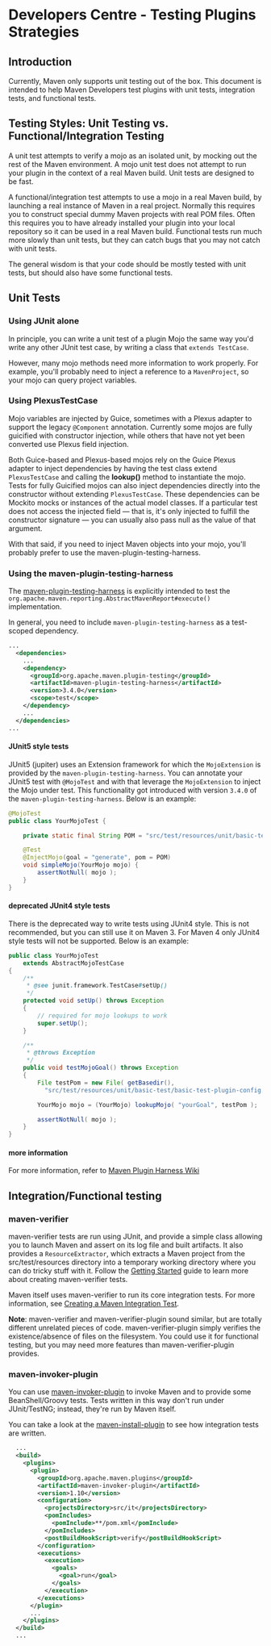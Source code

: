 <!--
Licensed to the Apache Software Foundation (ASF) under one
or more contributor license agreements.  See the NOTICE file
distributed with this work for additional information
regarding copyright ownership.  The ASF licenses this file
to you under the Apache License, Version 2.0 (the
"License"); you may not use this file except in compliance
with the License.  You may obtain a copy of the License at

    http://www.apache.org/licenses/LICENSE-2.0

Unless required by applicable law or agreed to in writing,
software distributed under the License is distributed on an
"AS IS" BASIS, WITHOUT WARRANTIES OR CONDITIONS OF ANY
KIND, either express or implied.  See the License for the
specific language governing permissions and limitations
under the License.
-->
# Developers Centre - Testing Plugins Strategies

## Introduction

Currently, Maven only supports unit testing out of the box. This document is intended to help Maven Developers test plugins with unit tests, integration tests, and functional tests.

## Testing Styles: Unit Testing vs. Functional/Integration Testing

A unit test attempts to verify a mojo as an isolated unit, by mocking out the rest of the Maven environment. A mojo unit test does not attempt to run your plugin in the context of a real Maven build. Unit tests are designed to be fast.

A functional/integration test attempts to use a mojo in a real Maven build, by launching a real instance of Maven in a real project. Normally this requires you to construct special dummy Maven projects with real POM files. Often this requires you to have already installed your plugin into your local repository so it can be used in a real Maven build. Functional tests run much more slowly than unit tests, but they can catch bugs that you may not catch with unit tests.

The general wisdom is that your code should be mostly tested with unit tests, but should also have some functional tests.

## Unit Tests

### Using JUnit alone

In principle, you can write a unit test of a plugin Mojo the same way you'd write any other JUnit test case, by writing a class that `extends TestCase`.

However, many mojo methods need more information to work properly. For example, you&apos;ll probably need to inject a reference to a `MavenProject`, so your mojo can query project variables.

### Using PlexusTestCase

Mojo variables are injected by Guice, sometimes with a Plexus adapter to support the legacy `@Component` annotation. Currently some mojos are fully guicified with constructor injection, while others that have not yet been converted use Plexus field injection.

Both Guice-based and Plexus-based mojos rely on the Guice Plexus adapter to inject dependencies by having the test class extend `PlexusTestCase` and calling the **lookup()** method to instantiate the mojo. Tests for fully Guicified mojos can also inject dependencies directly into the constructor without extending `PlexusTestCase`. These dependencies can be Mockito mocks or instances of the actual model classes. If a particular test does not access the injected field — that is, it&apos;s only injected to fulfill the constructor signature — you can usually also pass null as the value of that argument. 

With that said, if you need to inject Maven objects into your mojo, you&apos;ll probably prefer to use the maven-plugin-testing-harness.

### Using the maven-plugin-testing-harness

The [maven-plugin-testing-harness](/plugin-testing/maven-plugin-testing-harness/) is explicitly intended to test the `org.apache.maven.reporting.AbstractMavenReport#execute()` implementation.

In general, you need to include `maven-plugin-testing-harness` as a test-scoped dependency.

```xml
...
  <dependencies>
    ...
    <dependency>
      <groupId>org.apache.maven.plugin-testing</groupId>
      <artifactId>maven-plugin-testing-harness</artifactId>
      <version>3.4.0</version>
      <scope>test</scope>
    </dependency>
    ...
  </dependencies>
...
```

#### JUnit5 style tests

JUnit5 (jupiter) uses an Extension framework for which the `MojoExtension` is provided by the `maven-plugin-testing-harness`. 
You can annotate your JUnit5 test with `@MojoTest` and with that leverage the `MojoExtension` to inject the Mojo under test.
This functionality got introduced with version `3.4.0` of the `maven-plugin-testing-harness`.
Below is an example:

```java
@MojoTest
public class YourMojoTest {

    private static final String POM = "src/test/resources/unit/basic-test/basic-test-plugin-config.xml";

    @Test
    @InjectMojo(goal = "generate", pom = POM)
    void simpleMojo(YourMojo mojo) {
        assertNotNull( mojo );
    }
}
```

#### deprecated JUnit4 style tests
There is the deprecated way to write tests using JUnit4 style. 
This is not recommended, but you can still use it on Maven 3. 
For Maven 4 only JUnit4 style tests will not be supported. 
Below is an example:

```java
public class YourMojoTest
    extends AbstractMojoTestCase
{
    /**
     * @see junit.framework.TestCase#setUp()
     */
    protected void setUp() throws Exception
    {
        // required for mojo lookups to work
        super.setUp();
    }

    /**
     * @throws Exception
     */
    public void testMojoGoal() throws Exception
    {
        File testPom = new File( getBasedir(),
          "src/test/resources/unit/basic-test/basic-test-plugin-config.xml" );

        YourMojo mojo = (YourMojo) lookupMojo( "yourGoal", testPom );

        assertNotNull( mojo );
    }
}
```

#### more information
For more information, refer to [Maven Plugin Harness Wiki](https://cwiki.apache.org/confluence/display/MAVENOLD/Maven+Plugin+Harness)

## Integration/Functional testing

### maven-verifier

maven-verifier tests are run using JUnit, and provide a simple class allowing you to launch Maven and assert on its log file and built artifacts. It also provides a `ResourceExtractor`, which extracts a Maven project from the src/test/resources directory into a temporary working directory where you can do tricky stuff with it. Follow the [Getting Started](/shared/maven-verifier/getting-started.html) guide to learn more about creating maven-verifier tests.

Maven itself uses maven-verifier to run its core integration tests. For more information, see [Creating a Maven Integration Test](https://cwiki.apache.org/confluence/display/MAVEN/Creating+a+Maven+Integration+Test).

**Note**: maven-verifier and maven-verifier-plugin sound similar, but are totally different unrelated pieces of code. maven-verifier-plugin simply verifies the existence/absence of files on the filesystem. You could use it for functional testing, but you may need more features than maven-verifier-plugin provides.

### maven-invoker-plugin

You can use [maven-invoker-plugin](https://maven.apache.org/plugins/maven-invoker-plugin/) to invoke Maven and to provide some BeanShell/Groovy tests. Tests written in this way don&apos;t run under JUnit/TestNG; instead, they&apos;re run by Maven itself.

You can take a look at the [maven-install-plugin](https://svn.apache.org/repos/asf/maven/plugins/trunk/maven-install-plugin/src/it/) to see how integration tests are written.

```xml
  ...
  <build>
    <plugins>
      <plugin>
        <groupId>org.apache.maven.plugins</groupId>
        <artifactId>maven-invoker-plugin</artifactId>
        <version>1.10</version>
        <configuration>
          <projectsDirectory>src/it</projectsDirectory>
          <pomIncludes>
            <pomInclude>**/pom.xml</pomInclude>
          </pomIncludes>
          <postBuildHookScript>verify</postBuildHookScript>
        </configuration>
        <executions>
          <execution>
            <goals>
              <goal>run</goal>
            </goals>
          </execution>
        </executions>
      </plugin>
      ...
    </plugins>
  </build>
  ...
```

